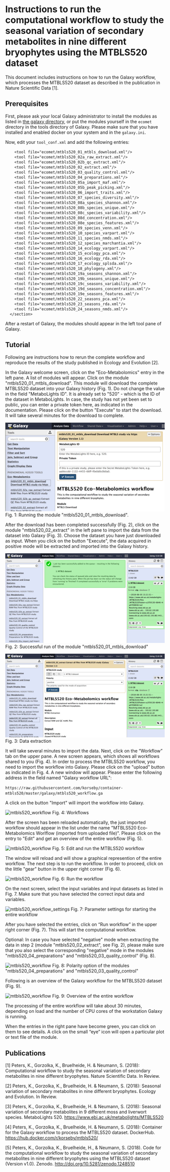 # Instructions to run the computational workflow to study the seasonal variation of secondary metabolites in nine different bryophytes using the MTBLS520 dataset
This document includes instructions on how to run the Galaxy workflow, which processes the MTBLS520 dataset as described in the publication in Nature Scientific Data [1].



## Prerequisites
First, please ask your local Galaxy administrator to install the modules as listed in [the galaxy directory](../galaxy/), or put the modules yourself in the `ecomet` directory in the tools directory of Galaxy. Please make sure that you have installed and enabled docker on your system and in the `galaxy.ini`. 

Now, edit your `tool_conf.xml` and add the following entries:

```  <section name="Eco-Metabolomics" id="ecomet">
    <tool file="ecomet/mtbls520_01_mtbls_download.xml"/>
    <tool file="ecomet/mtbls520_02a_raw_extract.xml"/>
    <tool file="ecomet/mtbls520_02b_qc_extract.xml"/>
    <tool file="ecomet/mtbls520_02_extract.xml"/>
    <tool file="ecomet/mtbls520_03_quality_control.xml"/>
    <tool file="ecomet/mtbls520_04_preparations.xml"/>
    <tool file="ecomet/mtbls520_05a_import_maf.xml"/>
    <tool file="ecomet/mtbls520_05b_peak_picking.xml"/>
    <tool file="ecomet/mtbls520_06_import_traits.xml"/>
    <tool file="ecomet/mtbls520_07_species_diversity.xml"/>
    <tool file="ecomet/mtbls520_08a_species_shannon.xml"/>
    <tool file="ecomet/mtbls520_08b_species_unique.xml"/>
    <tool file="ecomet/mtbls520_08c_species_variability.xml"/>
    <tool file="ecomet/mtbls520_08d_concentration.xml"/>
    <tool file="ecomet/mtbls520_08e_species_features.xml"/>
    <tool file="ecomet/mtbls520_09_species_venn.xml"/>
    <tool file="ecomet/mtbls520_10_species_varpart.xml"/>
    <tool file="ecomet/mtbls520_11_species_nmds.xml"/>
    <tool file="ecomet/mtbls520_12_species_marchantia.xml"/>
    <tool file="ecomet/mtbls520_14_ecology_varpart.xml"/>
    <tool file="ecomet/mtbls520_15_ecology_pca.xml"/>
    <tool file="ecomet/mtbls520_16_ecology_rda.xml"/>
    <tool file="ecomet/mtbls520_17_ecology_splsda.xml"/>
    <tool file="ecomet/mtbls520_18_phylogeny.xml"/>
    <tool file="ecomet/mtbls520_19a_seasons_shannon.xml"/>
    <tool file="ecomet/mtbls520_19b_seasons_unique.xml"/>
    <tool file="ecomet/mtbls520_19c_seasons_variability.xml"/>
    <tool file="ecomet/mtbls520_19d_seasons_concentration.xml"/>
    <tool file="ecomet/mtbls520_19e_seasons_features.xml"/>
    <tool file="ecomet/mtbls520_22_seasons_pca.xml"/>
    <tool file="ecomet/mtbls520_23_seasons_rda.xml"/>
    <tool file="ecomet/mtbls520_24_seasons_nmds.xml"/>
  </section>
```

After a restart of Galaxy, the modules should appear in the left tool pane of Galaxy.



## Tutorial
Following are instructions how to rerun the complete workflow and reproduce the results of the study published in Ecology and Evolution [2].

In the Galaxy welcome screen, click on the "Eco-Metabolomics" entry in the left pane. A list of modules will appear. Click on the module "mtbls520_01_mtbls_download". This module will download the complete MTBLS520 dataset into your Galaxy history (Fig. 1). Do not change the value in the field "MetaboLights ID". It is already set to "520" - which is the ID of the dataset in MetaboLights. In case, the study has not yet been set to public, you can enter a private token here, as indicated in the documentation. Please click on the button "Execute" to start the download. It will take several minutes for the download to complete.

![mtbls520_workflow](mtbls520_instructions_01.jpg)
Fig. 1: Running the module "mtbls520_01_mtbls_download".

After the download has been completed successfully (Fig. 2), click on the module "mtbls520_02_extract" in the left pane to import the data from the dataset into Galaxy (Fig. 3). Choose the dataset you have just downloaded as input. When you click on the button "Execute", the data acquired in positive mode will be extracted and imported into the Galaxy history.

![mtbls520_workflow](mtbls520_instructions_02.jpg)
Fig. 2: Successful run of the module "mtbls520_01_mtbls_download"

![mtbls520_workflow](mtbls520_instructions_03.jpg)
Fig. 3: Data extraction

It will take several minutes to import the data. Next, click on the “Workflow” tab on the upper pane. A new screen appears, which shows all workflows shared to you (Fig. 4). In order to process the MTBLS520 workflow, you need to import the workflow into Galaxy. Please click on the "upload" button as indicated in Fig. 4. A new window will appear. Please enter the following address in the field named "Galaxy workflow URL":

```https://raw.githubusercontent.com/korseby/container-mtbls520/master/galaxy/mtbls520_workflow.ga```

A click on the button "Import" will import the workflow into Galaxy.

![mtbls520_workflow](mtbls520_instructions_04.jpg)
Fig. 4: Workflows

After the screen has been reloaded automatically, the just imported workflow should appear in the list under the name "MTBLS520 Eco-Metabolomics Worlflow (imported from uploaded file)". Please click on the entry to "Edit" and get an overview of the entire workflow (Fig. 5).

![mtbls520_workflow](mtbls520_instructions_05.jpg)
Fig. 5: Edit and run the MTBLS520 workflow

The window will reload and will show a graphical represention of the entire workflow. The next step is to run the workflow. In order to proceed, click on the little "gear" button in the upper right corner (Fig. 6).

![mtbls520_workflow](mtbls520_instructions_06.jpg)
Fig. 6: Run the workflow

On the next screen, select the input variables and input datasets as listed in Fig. 7. Make sure that you have selected the correct input data and variables. 

![mtbls520_workflow_settings](../galaxy/mtbls520_workflow_settings.jpg)
Fig. 7: Parameter settings for starting the entire workflow

After you have selected the entries, click on “Run workflow” in the upper right corner (Fig. 7). This will start the computational workflow.

Optional: In case you have selected "negative" mode when extracting the data in step 2 (module "mtbls520_02_extract", see Fig. 2), please make sure that you also select the corresponding "negative" mode in the modules "mtbls520_04_preparations" and "mtbls520_03_quality_control" (Fig. 8).

![mtbls520_workflow](mtbls520_instructions_07.jpg)
Fig. 8: Polarity option of the modules "mtbls520_04_preparations" and "mtbls520_03_quality_control"

Following is an overview of the Galaxy workflow for the MTBLS520 dataset (Fig. 9).

![mtbls520_workflow](../galaxy/mtbls520_workflow.jpg)
Fig. 9: Overview of the entire workflow

The processing of the entire workflow will take about 30 minutes, depending on load and the number of CPU cores of the workstation Galaxy is running.

When the entries in the right pane have become green, you can click on them to see details. A click on the small “eye” icon will open a particular plot or text file of the module.



## Publications
[1] Peters, K., Gorzolka, K., Bruelheide, H. & Neumann, S. (2018): Computational workflow to study the seasonal variation of secondary metabolites in nine different bryophytes. Nature Scientific Data. In Review.

[2] Peters, K., Gorzolka, K., Bruelheide, H. & Neumann, S. (2018): Seasonal variation of secondary metabolites in nine different bryophytes. Ecology and Evolution. In Review.

[3] Peters, K., Gorzolka, K., Bruelheide, H. & Neumann, S. (2018): Seasonal variation of secondary metabolites in 9 different moss and liverwort species. MetaboLights 520. https://www.ebi.ac.uk/metabolights/MTBLS520

[4] Peters, K., Gorzolka, K., Bruelheide, H. & Neumann, S. (2018): Container for the Galaxy workflow to process the MTBLS520 dataset. DockerHub. https://hub.docker.com/r/korseby/mtbls520/

[5] Peters, K., Gorzolka, K., Bruelheide, H., & Neumann, S. (2018). Code for the computational workflow to study the seasonal variation of secondary metabolites in nine different bryophytes using the MTBLS520 dataset (Version v1.0). Zenodo. http://doi.org/10.5281/zenodo.1248510

